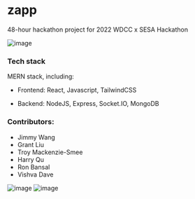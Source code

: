 # zapp

48-hour hackathon project for 2022 WDCC x SESA Hackathon


![image](https://user-images.githubusercontent.com/100253339/181872178-8c1a6e51-7e0a-46d4-883c-96711d65b04f.png)

### Tech stack
MERN stack, including:

- Frontend: React, Javascript, TailwindCSS

- Backend: NodeJS, Express, Socket.IO, MongoDB

### Contributors:
- Jimmy Wang
- Grant Liu
- Troy Mackenzie-Smee
- Harry Qu
- Ron Bansal
- Vishva Dave

![image](https://user-images.githubusercontent.com/100253339/181872299-accb5de5-c33e-40bd-80e7-8bada1bda437.png)
![image](https://user-images.githubusercontent.com/100253339/181872280-06971107-150c-4b00-9f40-1cdd6cd2d3b4.png)
